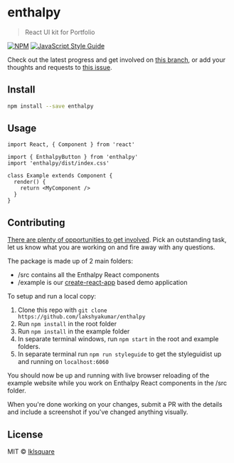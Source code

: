 # enthalpy

> React UI kit for Portfolio

[![NPM](https://img.shields.io/npm/v/enthalpy.svg)](https://www.npmjs.com/package/enthalpy) [![JavaScript Style Guide](https://img.shields.io/badge/code_style-standard-brightgreen.svg)](https://standardjs.com)

Check out the latest progress and get involved on [this branch](https://github.com/lakshyakumar/enthalpy/tree/develop), or add your thoughts and requests to [this issue](https://github.com/lakshyakumar/enthalpy/issues).

## Install

```bash
npm install --save enthalpy
```

## Usage

```tsx
import React, { Component } from 'react'

import { EnthalpyButton } from 'enthalpy'
import 'enthalpy/dist/index.css'

class Example extends Component {
  render() {
    return <MyComponent />
  }
}
```

## Contributing

[There are plenty of opportunities to get involved](https://github.com/lakshyakumar/enthalpy/issues). Pick an outstanding task, let us know what you are working on and fire away with any questions.

The package is made up of 2 main folders:

- /src contains all the Enthalpy React components
- /example is our [create-react-app](https://github.com/facebook/create-react-app/) based demo application

To setup and run a local copy:

1.  Clone this repo with `git clone https://github.com/lakshyakumar/enthalpy`
2.  Run `npm install` in the root folder
3.  Run `npm install` in the example folder
4.  In separate terminal windows, run `npm start` in the root and example folders.
5.  In separate terminal run `npm run styleguide` to get the styleguidist up and running on `localhost:6060`

You should now be up and running with live browser reloading of the example website while you work on Enthalpy React components in the /src folder.

When you're done working on your changes, submit a PR with the details and include a screenshot if you've changed anything visually.

## License

MIT © [lklsquare](https://github.com/lklsquare)

